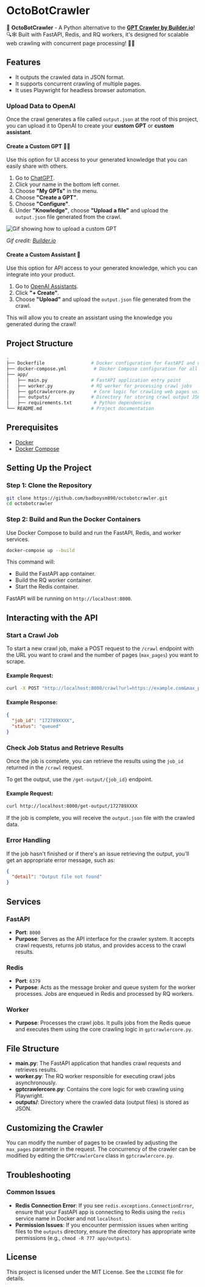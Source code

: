 # OctoBotCrawler

🚀 **OctoBotCrawler** - A Python alternative to the [**GPT Crawler by Builder.io**](https://github.com/BuilderIO/gpt-crawler)! 🔍🕸️ Built with FastAPI, Redis, and RQ workers, it's designed for scalable web crawling with concurrent page processing! 🐍✨

## Features
- It outputs the crawled data in JSON format.
- It supports concurrent crawling of multiple pages.
- It uses Playwright for headless browser automation.

### Upload Data to OpenAI

Once the crawl generates a file called `output.json` at the root of this project, you can upload it to OpenAI to create your **custom GPT** or **custom assistant**.

#### **Create a Custom GPT** 🧑‍💻

Use this option for UI access to your generated knowledge that you can easily share with others.

1. Go to [ChatGPT](https://chat.openai.com/).
2. Click your name in the bottom left corner.
3. Choose **"My GPTs"** in the menu.
4. Choose **"Create a GPT"**.
5. Choose **"Configure"**.
6. Under **"Knowledge"**, choose **"Upload a file"** and upload the `output.json` file generated from the crawl.


![Gif showing how to upload a custom GPT](https://private-user-images.githubusercontent.com/844291/282629831-06e6ad36-e2ba-4c6e-8d5a-bf329140de49.gif?jwt=eyJhbGciOiJIUzI1NiIsInR5cCI6IkpXVCJ9.eyJpc3MiOiJnaXRodWIuY29tIiwiYXVkIjoicmF3LmdpdGh1YnVzZXJjb250ZW50LmNvbSIsImtleSI6ImtleTUiLCJleHAiOjE3Mjc5MDEwMjgsIm5iZiI6MTcyNzkwMDcyOCwicGF0aCI6Ii84NDQyOTEvMjgyNjI5ODMxLTA2ZTZhZDM2LWUyYmEtNGM2ZS04ZDVhLWJmMzI5MTQwZGU0OS5naWY_WC1BbXotQWxnb3JpdGhtPUFXUzQtSE1BQy1TSEEyNTYmWC1BbXotQ3JlZGVudGlhbD1BS0lBVkNPRFlMU0E1M1BRSzRaQSUyRjIwMjQxMDAyJTJGdXMtZWFzdC0xJTJGczMlMkZhd3M0X3JlcXVlc3QmWC1BbXotRGF0ZT0yMDI0MTAwMlQyMDI1MjhaJlgtQW16LUV4cGlyZXM9MzAwJlgtQW16LVNpZ25hdHVyZT0yZWIzNGFlMjAyN2U3MDIxYWJhZDdmMDQyMjZkMGU2Mjc5ZWE5ZDIwZTI3MWMyN2FjYjFmMTg4OGVjMmUyYTEwJlgtQW16LVNpZ25lZEhlYWRlcnM9aG9zdCJ9.jEfmE-k3ZP9Dp9gsYatOvSMg5wd30Uijg5UiqP2AXuI)

*Gif credit: [Builder.io](https://github.com/BuilderIO/gpt-crawler)*

#### **Create a Custom Assistant** 🤖

Use this option for API access to your generated knowledge, which you can integrate into your product.

1. Go to [OpenAI Assistants](https://platform.openai.com/assistants).
2. Click **"+ Create"**.
3. Choose **"Upload"** and upload the `output.json` file generated from the crawl.

This will allow you to create an assistant using the knowledge you generated during the crawl!

## Project Structure

```bash
.
├── Dockerfile                 # Docker configuration for FastAPI and worker
├── docker-compose.yml          # Docker Compose configuration for all services
├── app/
│   ├── main.py                # FastAPI application entry point
│   ├── worker.py              # RQ worker for processing crawl jobs
│   ├── gptcrawlercore.py       # Core logic for crawling web pages using Playwright
│   ├── outputs/               # Directory for storing crawl output JSON files
│   ├── requirements.txt        # Python dependencies
└── README.md                  # Project documentation
```

## Prerequisites

- [Docker](https://www.docker.com/get-started)
- [Docker Compose](https://docs.docker.com/compose/install/)

## Setting Up the Project

### Step 1: Clone the Repository

```bash
git clone https://github.com/badboysm890/octobotcrawler.git
cd octobotcrawler
```

### Step 2: Build and Run the Docker Containers

Use Docker Compose to build and run the FastAPI, Redis, and worker services.

```bash
docker-compose up --build
```

This command will:
- Build the FastAPI app container.
- Build the RQ worker container.
- Start the Redis container.

FastAPI will be running on `http://localhost:8000`.

## Interacting with the API

### Start a Crawl Job

To start a new crawl job, make a POST request to the `/crawl` endpoint with the URL you want to crawl and the number of pages (`max_pages`) you want to scrape.

#### Example Request:

```bash
curl -X POST "http://localhost:8000/crawl?url=https://example.com&max_pages=10"
```

#### Example Response:

```json
{
  "job_id": "172789XXXX",
  "status": "queued"
}
```

### Check Job Status and Retrieve Results

Once the job is complete, you can retrieve the results using the `job_id` returned in the `/crawl` request.

To get the output, use the `/get-output/{job_id}` endpoint.

#### Example Request:

```bash
curl http://localhost:8000/get-output/172789XXXX
```

If the job is complete, you will receive the `output.json` file with the crawled data.

### Error Handling

If the job hasn't finished or if there's an issue retrieving the output, you'll get an appropriate error message, such as:

```json
{
  "detail": "Output file not found"
}
```

## Services

### FastAPI

- **Port**: `8000`
- **Purpose**: Serves as the API interface for the crawler system. It accepts crawl requests, returns job status, and provides access to the crawl results.

### Redis

- **Port**: `6379`
- **Purpose**: Acts as the message broker and queue system for the worker processes. Jobs are enqueued in Redis and processed by RQ workers.

### Worker

- **Purpose**: Processes the crawl jobs. It pulls jobs from the Redis queue and executes them using the core crawling logic in `gptcrawlercore.py`.

## File Structure

- **main.py**: The FastAPI application that handles crawl requests and retrieves results.
- **worker.py**: The RQ worker responsible for executing crawl jobs asynchronously.
- **gptcrawlercore.py**: Contains the core logic for web crawling using Playwright.
- **outputs/**: Directory where the crawled data (output files) is stored as JSON.

## Customizing the Crawler

You can modify the number of pages to be crawled by adjusting the `max_pages` parameter in the request. The concurrency of the crawler can be modified by editing the `GPTCrawlerCore` class in `gptcrawlercore.py`.

## Troubleshooting

### Common Issues

- **Redis Connection Error**: If you see `redis.exceptions.ConnectionError`, ensure that your FastAPI app is connecting to Redis using the `redis` service name in Docker and not `localhost`.
- **Permission Issues**: If you encounter permission issues when writing files to the `outputs` directory, ensure the directory has appropriate write permissions (e.g., `chmod -R 777 app/outputs`).

## License

This project is licensed under the MIT License. See the `LICENSE` file for details.
